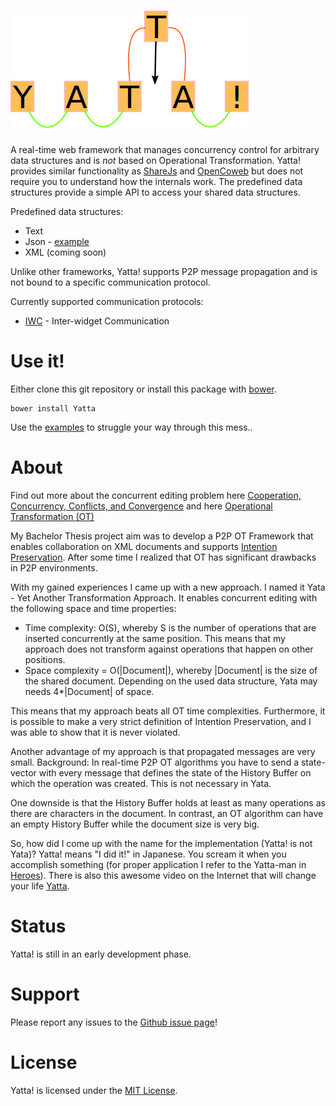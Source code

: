 
# ![Yatta!](./extras/imgs/Yatta_logo.png?raw=true)

A real-time web framework that manages concurrency control for arbitrary data structures and is _not_ based on Operational Transformation.
Yatta! provides similar functionality as [ShareJs](https://github.com/share/ShareJS) and [OpenCoweb](https://github.com/opencoweb/coweb)
but does not require you to understand how the internals work. The predefined data structures provide a simple API to access your shared data structures.

Predefined data structures:
* Text
* Json - [example](./examples/IwcJson.md)
* XML (coming soon)

Unlike other frameworks, Yatta! supports P2P message propagation and is not bound to a specific communication protocol.

Currently supported communication protocols:
* [IWC](http://dbis.rwth-aachen.de/gadgets/iwc/resources/iwc.manual.pdf) - Inter-widget Communication


# Use it!
Either clone this git repository or install this package with [bower](http://bower.io/).

```
bower install Yatta
```

Use the [examples](./examples/README.md) to struggle your way through this mess..

# About
Find out more about the concurrent editing problem here
[Cooperation, Concurrency, Conflicts, and Convergence](http://opencoweb.org/ocwdocs/intro/openg.html) and here
[Operational Transformation (OT)](http://en.wikipedia.org/wiki/Operational_transformation)

My Bachelor Thesis project aim was to develop a P2P OT Framework that enables collaboration on XML documents and supports
[Intention Preservation](http://www3.ntu.edu.sg/home/czsun/projects/otfaq/#intentionPreservation).
After some time I realized that OT has significant drawbacks in P2P environments.

With my gained experiences I came up with a new approach. I named it Yata - Yet Another Transformation Approach.
It enables concurrent editing with the following space and time properties:
* Time complexity: O(S), whereby S is the number of operations that are inserted concurrently at the same position. This means that my approach does not transform against operations that happen on other positions.
* Space complexity = O(|Document|), whereby |Document| is the size of the shared document. Depending on the used data structure, Yata may needs 4*|Document| of space.

This means that my approach beats all OT time complexities. Furthermore, it is possible to make a very strict definition of Intention Preservation, and I was able to
show that it is never violated.

Another advantage of my approach is that propagated messages are very small.
Background: In real-time P2P OT algorithms you have to send a state-vector with every message that defines the state of the History Buffer
on which the operation was created. This is not necessary in Yata.

One downside is that the History Buffer holds at least as many operations as there are characters in the document.
In contrast, an OT algorithm can have an empty History Buffer while the document size is very big.

So, how did I come up with the name for the implementation (Yatta! is not Yata)?
Yatta! means "I did it!" in Japanese. You scream it when you accomplish something (for proper application I refer to the Yatta-man in [Heroes](http://heroeswiki.com/Yatta!)).
There is also this awesome video on the Internet that will change your life [Yatta](https://www.youtube.com/watch?v=kL5DDSglM_s).

# Status
Yatta! is still in an early development phase.

# Support
Please report any issues to the [Github issue page](https://github.com/DadaMonad/Yatta/issues)!

# License
Yatta! is licensed under the [MIT License](./LICENSE.txt).





